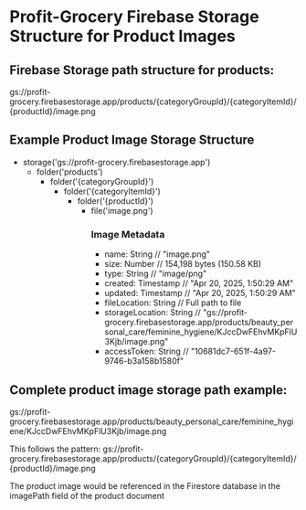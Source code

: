# Profit-Grocery Firebase Storage Structure for Product Images

## Firebase Storage path structure for products:

gs://profit-grocery.firebasestorage.app/products/{categoryGroupId}/{categoryItemId}/{productId}/image.png

## Example Product Image Storage Structure

* storage('gs://profit-grocery.firebasestorage.app')
  + folder('products')
    + folder('{categoryGroupId}')
      + folder('{categoryItemId}')
        + folder('{productId}')
          + file('image.png')
            ### Image Metadata
            - name: String                // "image.png"
            - size: Number                // 154,198 bytes (150.58 KB)
            - type: String                // "image/png"
            - created: Timestamp          // "Apr 20, 2025, 1:50:29 AM"
            - updated: Timestamp          // "Apr 20, 2025, 1:50:29 AM"
            - fileLocation: String        // Full path to file
            - storageLocation: String     // "gs://profit-grocery.firebasestorage.app/products/beauty_personal_care/feminine_hygiene/KJccDwFEhvMKpFlU3Kjb/image.png"
            - accessToken: String          // "10681dc7-651f-4a97-9746-b3a158b1580f"

## Complete product image storage path example:

gs://profit-grocery.firebasestorage.app/products/beauty_personal_care/feminine_hygiene/KJccDwFEhvMKpFlU3Kjb/image.png

This follows the pattern:
gs://profit-grocery.firebasestorage.app/products/{categoryGroupId}/{categoryItemId}/{productId}/image.png

The product image would be referenced in the Firestore database in the imagePath field of the product document
